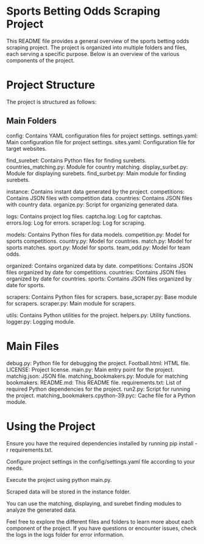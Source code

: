 # Sports Betting Odds Scraping Project

This README file provides a general overview of the sports betting odds scraping project. The project is organized into multiple folders and files, each serving a specific purpose. Below is an overview of the various components of the project.

# Project Structure
The project is structured as follows:

## Main Folders

config: Contains YAML configuration files for project settings.
  settings.yaml: Main configuration file for project settings.
  sites.yaml: Configuration file for target websites.
  
find_surebet: Contains Python files for finding surebets.
  countries_matching.py: Module for country matching.
  display_surbet.py: Module for displaying surebets.
  find_surbet.py: Main module for finding surebets.
  
instance: Contains instant data generated by the project.
  competitions: Contains JSON files with competition data.
  countries: Contains JSON files with country data.
  organize.py: Script for organizing generated data.
  
logs: Contains project log files.
  captcha.log: Log for captchas.  
  errors.log: Log for errors.
  scraper.log: Log for scraping.
  
models: Contains Python files for data models.
  competition.py: Model for sports competitions.
  country.py: Model for countries.
  match.py: Model for sports matches.
  sport.py: Model for sports.
  team_odd.py: Model for team odds.
  
organized: Contains organized data by date.
  competitions: Contains JSON files organized by date for competitions.
  countries: Contains JSON files organized by date for countries.
  sports: Contains JSON files organized by date for sports.
  
scrapers: Contains Python files for scrapers.
  base_scraper.py: Base module for scrapers.
  scraper.py: Main module for scrapers.
  
utils: Contains Python utilities for the project.
  helpers.py: Utility functions.
  logger.py: Logging module.
  
# Main Files

debug.py: Python file for debugging the project.
Football.html: HTML file.
LICENSE: Project license.
main.py: Main entry point for the project.
matchig.json: JSON file.
matching_bookmakers.py: Module for matching bookmakers.
README.md: This README file.
requirements.txt: List of required Python dependencies for the project.
run2.py: Script for running the project.
matching_bookmakers.cpython-39.pyc: Cache file for a Python module.

# Using the Project
Ensure you have the required dependencies installed by running pip install -r requirements.txt.

Configure project settings in the config/settings.yaml file according to your needs.

Execute the project using python main.py.

Scraped data will be stored in the instance folder.

You can use the matching, displaying, and surebet finding modules to analyze the generated data.

Feel free to explore the different files and folders to learn more about each component of the project. If you have questions or encounter issues, check the logs in the logs folder for error information.
